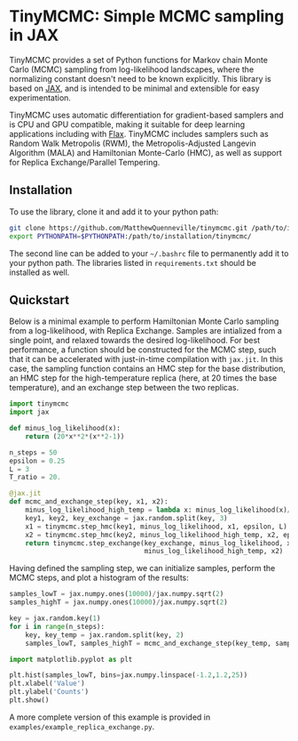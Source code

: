 # TinyMCMC: Simple MCMC sampling in JAX

TinyMCMC provides a set of Python functions for Markov chain Monte Carlo (MCMC) sampling from log-likelihood landscapes, where the normalizing constant doesn't need to be known explicitly. This library is based on [JAX](https://github.com/google/jax), and is intended to be minimal and extensible for easy experimentation.

TinyMCMC uses automatic differentiation for gradient-based samplers and is CPU and GPU compatible, making it suitable for deep learning applications including with [Flax](https://github.com/google/flax). TinyMCMC includes samplers such as Random Walk Metropolis (RWM), the Metropolis-Adjusted Langevin Algorithm (MALA) and Hamiltonian Monte-Carlo (HMC), as well as support for Replica Exchange/Parallel Tempering. 

## Installation
To use the library, clone it and add it to your python path:
```bash
git clone https://github.com/MatthewQuenneville/tinymcmc.git /path/to/installation/
export PYTHONPATH=$PYTHONPATH:/path/to/installation/tinymcmc/
```
The second line can be added to your `~/.bashrc` file to permanently add it to your python path. The libraries listed in `requirements.txt` should be installed as well.

## Quickstart

Below is a minimal example to perform Hamiltonian Monte Carlo sampling from a log-likelihood, with Replica Exchange. Samples are intialized from a single point, and relaxed towards the desired log-likelihood. For best performance, a function should be constructed for the MCMC step, such that it can be accelerated with just-in-time compilation with `jax.jit`. In this case, the sampling function contains an HMC step for the base distribution, an HMC step for the high-temperature replica (here, at 20 times the base temperature), and an exchange step between the two replicas.
```python
import tinymcmc
import jax

def minus_log_likelihood(x):
    return (20*x**2*(x**2-1))

n_steps = 50
epsilon = 0.25
L = 3
T_ratio = 20.

@jax.jit
def mcmc_and_exchange_step(key, x1, x2):
    minus_log_likelihood_high_temp = lambda x: minus_log_likelihood(x)/T_ratio
    key1, key2, key_exchange = jax.random.split(key, 3)
    x1 = tinymcmc.step_hmc(key1, minus_log_likelihood, x1, epsilon, L)
    x2 = tinymcmc.step_hmc(key2, minus_log_likelihood_high_temp, x2, epsilon, L)
    return tinymcmc.step_exchange(key_exchange, minus_log_likelihood, x1,
                                  minus_log_likelihood_high_temp, x2)
```
Having defined the sampling step, we can initialize samples, perform the MCMC steps, and plot a histogram of the results:
```python
samples_lowT = jax.numpy.ones(10000)/jax.numpy.sqrt(2)
samples_highT = jax.numpy.ones(10000)/jax.numpy.sqrt(2)

key = jax.random.key(1)
for i in range(n_steps):
    key, key_temp = jax.random.split(key, 2)
    samples_lowT, samples_highT = mcmc_and_exchange_step(key_temp, samples_lowT, samples_highT)

import matplotlib.pyplot as plt

plt.hist(samples_lowT, bins=jax.numpy.linspace(-1.2,1.2,25))
plt.xlabel('Value')
plt.ylabel('Counts')
plt.show()
```
A more complete version of this example is provided in `examples/example_replica_exchange.py`.
